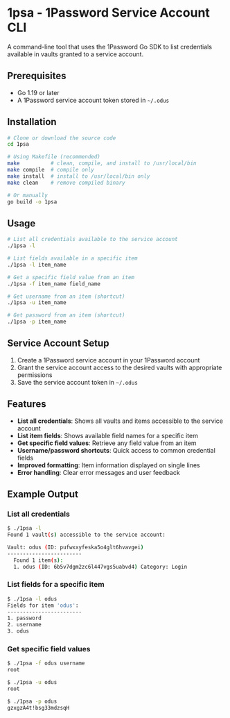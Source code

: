 # 1psa - 1Password Service Account CLI

A command-line tool that uses the 1Password Go SDK to list credentials available in vaults granted to a service account.

## Prerequisites

- Go 1.19 or later
- A 1Password service account token stored in `~/.odus`

## Installation

```bash
# Clone or download the source code
cd 1psa

# Using Makefile (recommended)
make          # clean, compile, and install to /usr/local/bin
make compile  # compile only
make install  # install to /usr/local/bin only
make clean    # remove compiled binary

# Or manually
go build -o 1psa
```

## Usage

```bash
# List all credentials available to the service account
./1psa -l

# List fields available in a specific item
./1psa -l item_name

# Get a specific field value from an item
./1psa -f item_name field_name

# Get username from an item (shortcut)
./1psa -u item_name

# Get password from an item (shortcut)
./1psa -p item_name
```

## Service Account Setup

1. Create a 1Password service account in your 1Password account
2. Grant the service account access to the desired vaults with appropriate permissions
3. Save the service account token in `~/.odus`

## Features

- **List all credentials**: Shows all vaults and items accessible to the service account
- **List item fields**: Shows available field names for a specific item
- **Get specific field values**: Retrieve any field value from an item
- **Username/password shortcuts**: Quick access to common credential fields
- **Improved formatting**: Item information displayed on single lines
- **Error handling**: Clear error messages and user feedback

## Example Output

### List all credentials
```bash
$ ./1psa -l
Found 1 vault(s) accessible to the service account:

Vault: odus (ID: pufwxxyfeska5o4glt6hvavgei)
------------------------
  Found 1 item(s):
  1. odus (ID: 6b5v7dgm2zc6l447vgs5uabvd4) Category: Login
```

### List fields for a specific item
```bash
$ ./1psa -l odus
Fields for item 'odus':
------------------------
1. password
2. username
3. odus
```

### Get specific field values
```bash
$ ./1psa -f odus username
root

$ ./1psa -u odus
root

$ ./1psa -p odus
gzxgzA4t!bsg33mdzsqH
```
